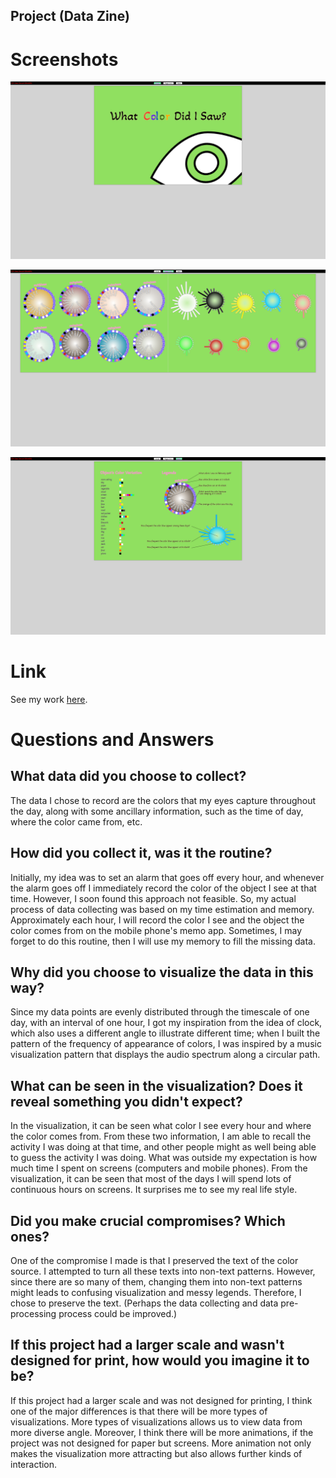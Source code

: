 ## Project (Data Zine)

# Screenshots

![Cover](./screenshots/1.png)

![Middlespread](./screenshots/2.png)

![Back](./screenshots/3.png)

# Link

See my work [here](https://tomzhu1024.github.io/cdv-student/projects/datazine/cover.html).

# Questions and Answers

## What data did you choose to collect?

The data I chose to record are the colors that my eyes capture throughout the day, along with some ancillary information, such as the time of day, where the color came from, etc.

## How did you collect it, was it the routine?

Initially, my idea was to set an alarm that goes off every hour, and whenever the alarm goes off I immediately record the color of the object I see at that time. However, I soon found this approach not feasible. So, my actual process of data collecting was based on my time estimation and memory. Approximately each hour, I will record the color I see and the object the color comes from on the mobile phone's memo app. Sometimes, I may forget to do this routine, then I will use my memory to fill the missing data.

## Why did you choose to visualize the data in this way?

Since my data points are evenly distributed through the timescale of one day, with an interval of one hour, I got my inspiration from the idea of clock, which also uses a different angle to illustrate different time; when I built the pattern of the frequency of appearance of colors, I was inspired by a music visualization pattern that displays the audio spectrum along a circular path.

## What can be seen in the visualization? Does it reveal something you didn't expect?

In the visualization, it can be seen what color I see every hour and where the color comes from. From these two information, I am able to recall the activity I was doing at that time, and other people might as well being able to guess the activity I was doing. What was outside my expectation is how much time I spent on screens (computers and mobile phones). From the visualization, it can be seen that most of the days I will spend lots of continuous hours on screens. It surprises me to see my real life style.

## Did you make crucial compromises? Which ones?

One of the compromise I made is that I preserved the text of the color source. I attempted to turn all these texts into non-text patterns. However, since there are so many of them, changing them into non-text patterns might leads to confusing visualization and messy legends. Therefore, I chose to preserve the text. (Perhaps the data collecting and data pre-processing process could be improved.)

## If this project had a larger scale and wasn't designed for print, how would you imagine it to be?

If this project had a larger scale and was not designed for printing, I think one of the major differences is that there will be more types of visualizations. More types of visualizations allows us to view data from more diverse angle. Moreover, I think there will be more animations, if the project was not designed for paper but screens. More animation not only makes the visualization more attracting but also allows further kinds of interaction.

